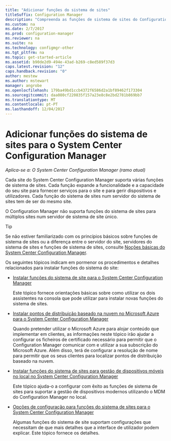 ```yaml
---
title: "Adicionar funções do sistema de sites"
titleSuffix: Configuration Manager
description: "Compreenda as funções de sistema de sites do Configuration Manager e como adicioná-las para expandir a funcionalidade e a capacidade do seu site."
ms.custom: na
ms.date: 2/7/2017
ms.prod: configuration-manager
ms.reviewer: na
ms.suite: na
ms.technology: configmgr-other
ms.tgt_pltfrm: na
ms.topic: get-started-article
ms.assetid: b90de2d9-494e-43ad-b269-c8ed589f37d3
caps.latest.revision: "12"
caps.handback.revision: "0"
author: mestew
ms.author: mstewart
manager: angrobe
ms.openlocfilehash: 179ba49bd1ccb4372f6586d2a1bf89462f173304
ms.sourcegitcommit: daa080cf220835f157a23e8c8e2bd2781b869bb7
ms.translationtype: MT
ms.contentlocale: pt-PT
ms.lasthandoff: 12/04/2017
---
```

# <a name="add-site-system-roles-for-system-center-configuration-manager"></a>Adicionar funções do sistema de sites para o System Center Configuration Manager

*Aplica-se a: O System Center Configuration Manager (ramo atual)*

Cada site do System Center Configuration Manager suporta várias funções de sistema de sites. Cada função expande a funcionalidade e a capacidade do seu site para fornecer serviços para o site e para gerir dispositivos e utilizadores. Cada função do sistema de sites num servidor do sistema de sites tem de ser do mesmo site.   

O Configuration Manager não suporta funções do sistema de sites para múltiplos sites num servidor de sistema de site único.  

> [!TIP]  
>  Se não estiver familiarizado com os princípios básicos sobre funções de sistema de sites ou a diferença entre o servidor do site, servidores do sistema de sites e funções de sistema de sites, consulte [Noções básicas do System Center Configuration Manager](../../../../core/understand/fundamentals.md).  

 Os seguintes tópicos indicam em pormenor os procedimentos e detalhes relacionados para instalar funções do sistema do site:  

-   [Instalar funções do sistema de site para o System Center Configuration Manager](../../../../core/servers/deploy/configure/install-site-system-roles.md)  

     Este tópico fornece orientações básicas sobre como utilizar os dois assistentes na consola que pode utilizar para instalar novas funções do sistema de sites.  

-   [Instalar pontos de distribuição baseado na nuvem no Microsoft Azure para o System Center Configuration Manager](../../../../core/servers/deploy/configure/install-cloud-based-distribution-points-in-microsoft-azure.md)  

    Quando pretender utilizar o Microsoft Azure para alojar conteúdo que implementar em clientes, as informações neste tópico irão ajudar a configurar os ficheiros de certificado necessário para permitir que o Configuration Manager comunicar com e utilizar a sua subscrição do Microsoft Azure. Além disso, terá de configurar a resolução de nome para permitir que os seus clientes para localizar pontos de distribuição baseado na nuvem.  

-   [Instalar funções do sistema de sites para gestão de dispositivos móveis no local no System Center Configuration Manager](../../../../mdm/get-started/install-site-system-roles-for-on-premises-mdm.md)  

     Este tópico ajuda-o a configurar com êxito as funções de sistema de sites para suportar a gestão de dispositivos modernos utilizando o MDM do Configuration Manager no local.  

-   [Opções de configuração para funções do sistema de sites para o System Center Configuration Manager](../../../../core/servers/deploy/configure/configuration-options-for-site-system-roles.md)  

     Algumas funções do sistema de site suportam configurações que necessitam de que mais detalhes que a interface de utilizador podem explicar. Este tópico fornece os detalhes.  
